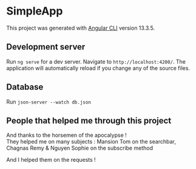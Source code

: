 # SimpleApp

This project was generated with [Angular CLI](https://github.com/angular/angular-cli) version 13.3.5.

## Development server

Run `ng serve` for a dev server. Navigate to `http://localhost:4200/`. The application will automatically reload if you change any of the source files.

## Database

Run `json-server --watch db.json`


## People that helped me through this project
And thanks to the horsemen of the apocalypse !  
They helped me on many subjects :
Mansion Tom on the searchbar, Chagnas Remy & Nguyen Sophie on the subscribe method  

And I helped them on the requests ! 
